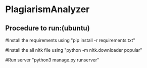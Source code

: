 # PlagiarismAnalyzer

##  Procedure to run:(ubuntu)
  
  #Install the requirements using "pip install -r requirements.txt"

  #Install the all nltk file using "python -m nltk.downloader popular"
  
  #Run server "python3 manage.py runserver"
